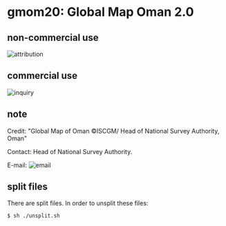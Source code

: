 # gmom20: Global Map Oman 2.0
## non-commercial use
![attribution](https://globalmaps.github.io/globalmaps/attribution.png)
## commercial use
![inquiry](https://globalmaps.github.io/globalmaps/inquiry.png)

## note
Credit: "Global Map of Oman ©ISCGM/ Head of National Survey Authority, Oman"

Contact: Head of National Survey Authority.

E-mail: ![email](https://www.iscgm.org/gmd/images/email/oman.png)

## split files
There are split files. In order to unsplit these files:
```sh
$ sh ./unsplit.sh
```
